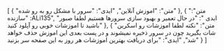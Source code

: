 [
  {
    "متن": "اموزش آنلاین",
    "ایدی": "سرور با مشکل رو به رو شده"
  },
  {
    "متن": "سازنده :ALi135",
    "ایدی ": "در حال تعمیر و بهبود سازی سرورها هستیم لطفا صبور باشید تا اموزشات خوبی رو آپلود کنید"
  },
  {
    "متن": "نکته لطفا اموزشات رو اسکرین شات بگیرید چون در سرور ذخیره نمیشوند و در پست بعدی این اموزش حذف خواهد شد",
    "ایدی": "برای دریافت بهترین اموزشات هر روز به این صفحه سر بزنید"
  }
]
